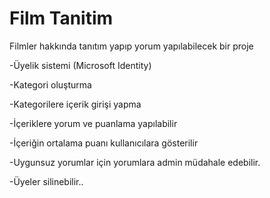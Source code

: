 # Film Tanitim
Filmler hakkında tanıtım yapıp yorum yapılabilecek bir proje

-Üyelik sistemi (Microsoft Identity)

-Kategori oluşturma

-Kategorilere içerik girişi yapma

-İçeriklere yorum ve puanlama yapılabilir

-İçeriğin ortalama puanı kullanıcılara gösterilir

-Uygunsuz yorumlar için yorumlara admin müdahale edebilir.

-Üyeler silinebilir..
